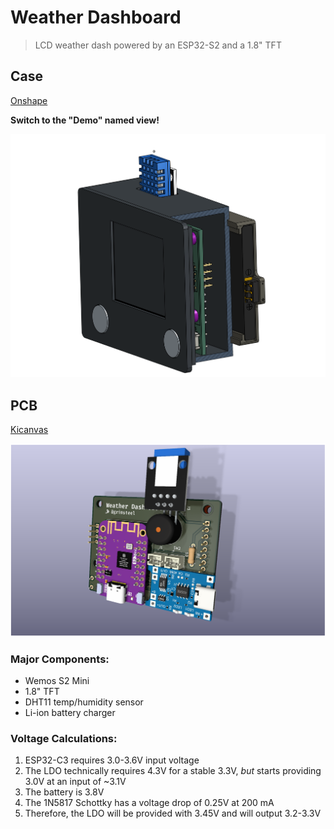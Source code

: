 # Weather Dashboard

> LCD weather dash powered by an ESP32-S2 and a 1.8" TFT

## Case

[Onshape](https://cad.onshape.com/documents/d06c112e58f115f3ec29811b/w/2a8c46b6d89bea48d93f043a/e/2a97cfce612bd0256a92786b?renderMode=0&uiState=676c6f4b24d20336a44b9517)

**Switch to the "Demo" named view!**

![case render](case-render.png)

## PCB

[Kicanvas](https://cad.onshape.com/documents/d06c112e58f115f3ec29811b/w/2a8c46b6d89bea48d93f043a/e/2a97cfce612bd0256a92786b?renderMode=0&uiState=676c6f4b24d20336a44b9517)

![pcb render](pcb-render.png)

### Major Components:

- Wemos S2 Mini
- 1.8" TFT
- DHT11 temp/humidity sensor
- Li-ion battery charger

### Voltage Calculations:

1. ESP32-C3 requires 3.0-3.6V input voltage
2. The LDO technically requires 4.3V for a stable 3.3V, _but_ starts providing 3.0V at an input of ~3.1V
3. The battery is 3.8V
4. The 1N5817 Schottky has a voltage drop of 0.25V at 200 mA
5. Therefore, the LDO will be provided with 3.45V and will output 3.2-3.3V
